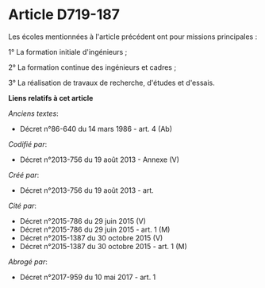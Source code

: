 # Article D719-187

Les écoles mentionnées à l'article précédent ont pour missions principales :

1° La formation initiale d'ingénieurs ;

2° La formation continue des ingénieurs et cadres ;

3° La réalisation de travaux de recherche, d'études et d'essais.

**Liens relatifs à cet article**

_Anciens textes_:

  - Décret n°86-640 du 14 mars 1986 - art. 4 (Ab)

_Codifié par_:

  - Décret n°2013-756 du 19 août 2013 -  Annexe (V)

_Créé par_:

  - Décret n°2013-756 du 19 août 2013 - art.

_Cité par_:

  - Décret n°2015-786 du 29 juin 2015 (V)
  - Décret n°2015-786 du 29 juin 2015 - art. 1 (M)
  - Décret n°2015-1387 du 30 octobre 2015 (V)
  - Décret n°2015-1387 du 30 octobre 2015 - art. 1 (M)

_Abrogé par_:

  - Décret n°2017-959 du 10 mai 2017 - art. 1
